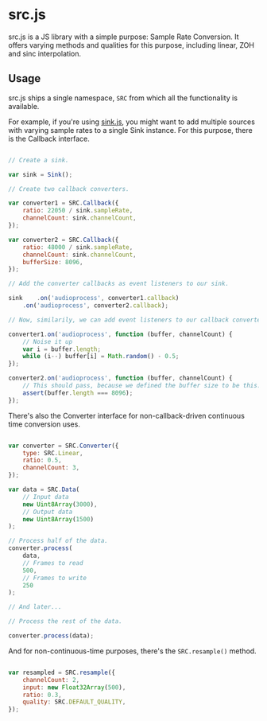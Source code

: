 # src.js

src.js is a JS library with a simple purpose: Sample Rate Conversion. It offers varying methods and qualities for this purpose, including linear, ZOH and sinc interpolation.

## Usage

src.js ships a single namespace, ```SRC``` from which all the functionality is available.

For example, if you're using [sink.js](https://github.com/jussi-kalliokoski/sink.js), you might want to add multiple sources with varying sample rates to a single Sink instance. For this purpose, there is the Callback interface.

```javascript

// Create a sink.

var sink = Sink();

// Create two callback converters.

var converter1 = SRC.Callback({
	ratio: 22050 / sink.sampleRate,
	channelCount: sink.channelCount,
});

var converter2 = SRC.Callback({
	ratio: 48000 / sink.sampleRate,
	channelCount: sink.channelCount,
	bufferSize: 8096,
});

// Add the converter callbacks as event listeners to our sink.

sink	.on('audioprocess', converter1.callback)
	.on('audioprocess', converter2.callback);

// Now, similarily, we can add event listeners to our callback converter.

converter1.on('audioprocess', function (buffer, channelCount) {
	// Noise it up
	var i = buffer.length;
	while (i--) buffer[i] = Math.random() - 0.5;
});

converter2.on('audioprocess', function (buffer, channelCount) {
	// This should pass, because we defined the buffer size to be this.
	assert(buffer.length === 8096);
});

```

There's also the Converter interface for non-callback-driven continuous time conversion uses.

```javascript

var converter = SRC.Converter({
	type: SRC.Linear,
	ratio: 0.5,
	channelCount: 3,
});

var data = SRC.Data(
	// Input data
	new Uint8Array(3000),
	// Output data
	new Uint8Array(1500)
);

// Process half of the data.
converter.process(
	data,
	// Frames to read
	500,
	// Frames to write
	250
);

// And later...

// Process the rest of the data.

converter.process(data);

```

And for non-continuous-time purposes, there's the ``` SRC.resample() ``` method.

```javascript

var resampled = SRC.resample({
	channelCount: 2,
	input: new Float32Array(500),
	ratio: 0.3,
	quality: SRC.DEFAULT_QUALITY,
});

```
